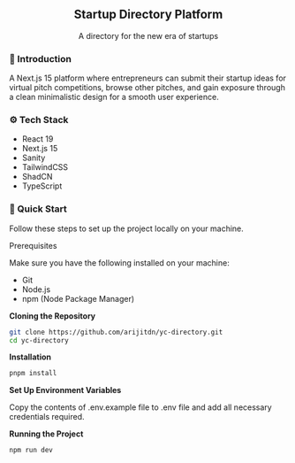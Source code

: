 <center>
<h2>
Startup Directory Platform
</h2>
A directory for the new era of startups
</center>

### 🤖 Introduction

A Next.js 15 platform where entrepreneurs can submit their startup ideas for virtual pitch competitions, browse other pitches, and gain exposure through a clean minimalistic design for a smooth user experience.

### ⚙️ Tech Stack

- React 19
- Next.js 15
- Sanity
- TailwindCSS
- ShadCN
- TypeScript

### 🤸 Quick Start

Follow these steps to set up the project locally on your machine.

Prerequisites

Make sure you have the following installed on your machine:

- Git
- Node.js
- npm (Node Package Manager)

**Cloning the Repository**

```bash
git clone https://github.com/arijitdn/yc-directory.git
cd yc-directory
```

**Installation**

```bash
pnpm install
```

**Set Up Environment Variables**

Copy the contents of .env.example file to .env file and add all necessary credentials required.

**Running the Project**

```bash
npm run dev
```

